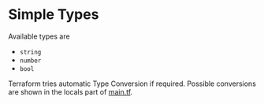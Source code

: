 # Simple Types

Available types are

- `string`
- `number`
- `bool`

Terraform tries automatic Type Conversion if required. Possible conversions are shown in the locals part of [main.tf](./main.tf).
